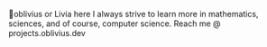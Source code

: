 👋oblivius or Livia here
I always strive to learn more in mathematics, sciences, and of course, computer science. 
Reach me @ projects.oblivius.dev
